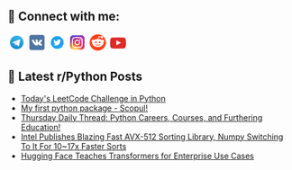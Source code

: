 ## 🔎 Connect with me:
[<img src="https://github.com/bullbesh/bullbesh/blob/main/images/Telegram.png" width="32" height="32" />](https://t.me/bullbesh)
[<img src="https://github.com/bullbesh/bullbesh/blob/main/images/VK.png" width="32" height="32" />](https://vk.com/bullbesh)
[<img src="https://github.com/bullbesh/bullbesh/blob/main/images/Twitter.png" width="32" height="32" />](https://twitter.com/bullbesh1)
[<img src="https://github.com/bullbesh/bullbesh/blob/main/images/Instagram.png" width="32" height="32" />](https://www.instagram.com/bullbesh)
[<img src="https://github.com/bullbesh/bullbesh/blob/main/images/Reddit.png" width="32" height="32" />](https://www.reddit.com/user/bullbesh)
[<img src="https://github.com/bullbesh/bullbesh/blob/main/images/YouTube.png" width="32" height="32" />](https://www.youtube.com/channel/UCtfjRs6uzgq5mfm8S06WTcg)

## 📕 Latest r/Python Posts
<!-- BLOG-POST-LIST:START -->
- [Today&#39;s LeetCode Challenge in Python](https://www.reddit.com/r/Python/comments/113fbqw/todays_leetcode_challenge_in_python/)
- [My first python package - Scopul!](https://www.reddit.com/r/Python/comments/113ep3z/my_first_python_package_scopul/)
- [Thursday Daily Thread: Python Careers, Courses, and Furthering Education!](https://www.reddit.com/r/Python/comments/113ck82/thursday_daily_thread_python_careers_courses_and/)
- [Intel Publishes Blazing Fast AVX-512 Sorting Library, Numpy Switching To It For 10~17x Faster Sorts](https://www.reddit.com/r/Python/comments/113cb77/intel_publishes_blazing_fast_avx512_sorting/)
- [Hugging Face Teaches Transformers for Enterprise Use Cases](https://www.reddit.com/r/Python/comments/1139ynk/hugging_face_teaches_transformers_for_enterprise/)
<!-- BLOG-POST-LIST:END -->
